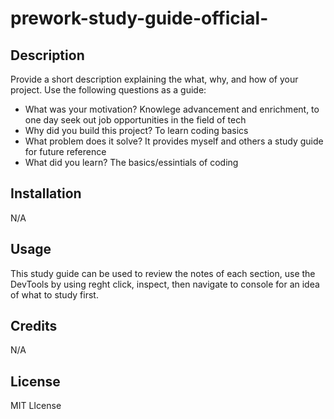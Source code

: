 # prework-study-guide-official-

## Description

Provide a short description explaining the what, why, and how of your project. Use the following questions as a guide:

- What was your motivation? Knowlege advancement and enrichment, to one day seek out job opportunities
in the field of tech
- Why did you build this project? To learn coding basics 
- What problem does it solve? It provides myself and others a study guide for future reference
- What did you learn? The basics/essintials of coding


## Installation

N/A


## Usage

This study guide can be used to review the notes of each section, use the DevTools by using reght click,
inspect, then navigate to console for an idea of what to study first.


## Credits

N/A


## License

MIT LIcense
